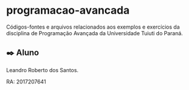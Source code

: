 # programacao-avancada
Códigos-fontes e arquivos relacionados aos exemplos e exercícios da disciplina de Programação Avançada da Universidade Tuiuti do Paraná.

## ✒️ Aluno
Leandro Roberto dos Santos.

RA: 2017207641

